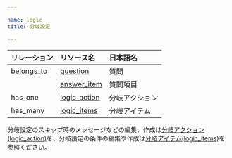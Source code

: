 ```yaml
---

name: logic
title: 分岐設定

---
```


|リレーション|リソース名|日本語名|
|:---|:---|:---|
|belongs_to|[question](#question)|質問|
||[answer_item](#answer_item)|質問項目|
|has_one|[logic_action](#logic_action)|分岐アクション|
|has_many|[logic_items](#logic_item)|分岐アイテム|


分岐設定のスキップ時のメッセージなどの編集、作成は[分岐アクション(logic_action)](#logic_action)を、分岐設定の条件の編集や作成は[分岐アイテム(logic_items)](#logic_item)を参照ください。